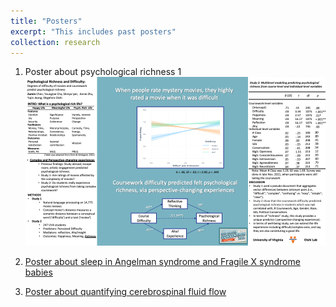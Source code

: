 ```yaml
---
title: "Posters"
excerpt: "This includes past posters"
collection: research
---
```


1. Poster about psychological richness 1<br/><img src='/images/spsp_poster.png'>

2. [Poster about sleep in Angelman syndrome and Fragile X syndrome babies](images/sleep_poster.pdf)

3. [Poster about quantifying cerebrospinal fluid flow](images/IMSI_Draftb.pdf)
